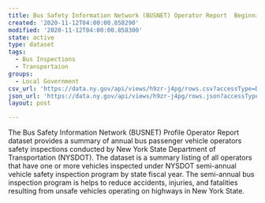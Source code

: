 ```yaml
---
title: Bus Safety Information Network (BUSNET) Operator Report  Beginning 2009
created: '2020-11-12T04:00:00.858290'
modified: '2020-11-12T04:00:00.858300'
state: active
type: dataset
tags:
  - Bus Inspections
  - Transportaion
groups:
  - Local Government
csv_url: 'https://data.ny.gov/api/views/h9zr-j4pg/rows.csv?accessType=DOWNLOAD'
json_url: 'https://data.ny.gov/api/views/h9zr-j4pg/rows.json?accessType=DOWNLOAD'
layout: post

---
```

The Bus Safety Information Network (BUSNET) Profile Operator Report dataset provides a summary of annual bus passenger vehicle operators safety inspections conducted by New York State Department of Transportation (NYSDOT).   The dataset is a summary listing of all operators that have one or more vehicles inspected under NYSDOT semi-annual vehicle safety inspection program by state fiscal year.  The semi-annual bus inspection program is helps to reduce accidents, injuries, and fatalities resulting from unsafe vehicles operating on highways in New York State.
